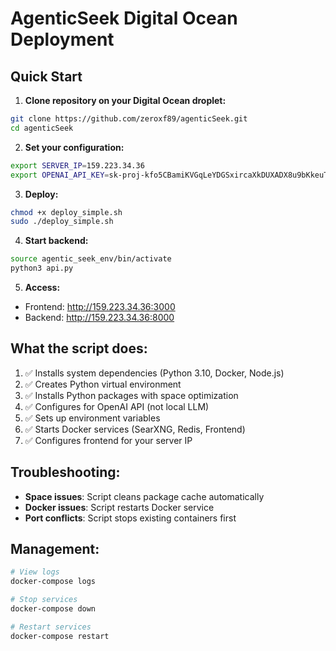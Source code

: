 # AgenticSeek Digital Ocean Deployment

## Quick Start

1. **Clone repository on your Digital Ocean droplet:**
```bash
git clone https://github.com/zeroxf89/agenticSeek.git
cd agenticSeek
```

2. **Set your configuration:**
```bash
export SERVER_IP=159.223.34.36
export OPENAI_API_KEY=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
```

3. **Deploy:**
```bash
chmod +x deploy_simple.sh
sudo ./deploy_simple.sh
```

4. **Start backend:**
```bash
source agentic_seek_env/bin/activate
python3 api.py
```

5. **Access:**
- Frontend: http://159.223.34.36:3000
- Backend: http://159.223.34.36:8000

## What the script does:

1. ✅ Installs system dependencies (Python 3.10, Docker, Node.js)
2. ✅ Creates Python virtual environment
3. ✅ Installs Python packages with space optimization
4. ✅ Configures for OpenAI API (not local LLM)
5. ✅ Sets up environment variables
6. ✅ Starts Docker services (SearXNG, Redis, Frontend)
7. ✅ Configures frontend for your server IP

## Troubleshooting:

- **Space issues**: Script cleans package cache automatically
- **Docker issues**: Script restarts Docker service
- **Port conflicts**: Script stops existing containers first

## Management:

```bash
# View logs
docker-compose logs

# Stop services
docker-compose down

# Restart services
docker-compose restart
```